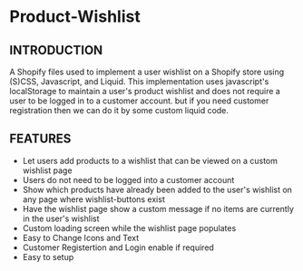# Product-Wishlist
<h2>INTRODUCTION</h2>

<p>A Shopify files used to implement a user wishlist on a Shopify store using (S)CSS, Javascript, and Liquid. This implementation uses javascript's localStorage to maintain a user's product wishlist and does not require a user to be logged in to a customer account. but if you need customer registration then we can do it by some custom liquid code.
</p>
<h2>FEATURES</h2>
<ul>
<li>Let users add products to a wishlist that can be viewed on a custom wishlist page</li>
<li>Users do not need to be logged into a customer account</li>
<li>Show which products have already been added to the user's wishlist on any page where wishlist-buttons exist</li>
<li>Have the wishlist page show a custom message if no items are currently in the user's wishlist</li>
<li>Custom loading screen while the wishlist page populates</li>
<li>Easy to Change Icons and Text</li>
<li>Customer Registertion and Login enable if required</li>
<li>Easy to setup</li>
  </ul>
